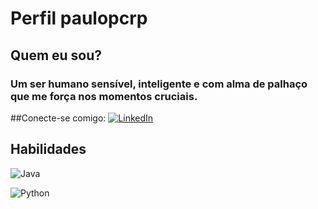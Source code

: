 
# Perfil paulopcrp

## Quem eu sou?
### Um ser humano sensível, inteligente e com alma de palhaço que me força nos momentos cruciais.

##Conecte-se comigo:
[![LinkedIn](https://img.shields.io/badge/LinkedIn-000?style=for-the-badge&logo=linkedin&logoColor=0E76A8)](https://www.linkedin.com/in/paulo-pcrp/)

## Habilidades
![Java](https://img.shields.io/badge/Java-000?style=for-the-badge&logo=java) 

![Python](https://img.shields.io/badge/Python-000?style=for-the-badge&logo=python)
